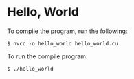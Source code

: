 # Hello, World 

To compile the program, run the following:

`$ nvcc -o hello_world hello_world.cu`

To run the compile program:

`$ ./hello_world`
